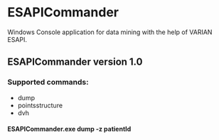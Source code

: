 # ESAPICommander
Windows Console application for data mining with the help of VARIAN ESAPI. 

## ESAPICommander version 1.0
### Supported commands:
  - dump 
  - pointsstructure
  - dvh
  
#### ESAPICommander.exe dump -z patientId
